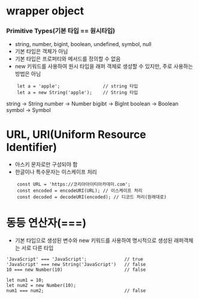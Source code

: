 # wrapper object

### Primitive Types(기본 타입 == 원시타입)
- string, number, bigint, boolean, undefined, symbol, null
- 기본 타입은 객체가 아님
- 기본 타입은 프로퍼티와 메서드를 정의할 수 없음
- new 키워드를 사용하여 원시 타입을 래퍼 객체로 생성할 수 있지만, 주로 사용하는 방법은 아님

```
    let a = 'apple';                // string 타입
    let a = new String('apple');    // String 타입

```

string -> String
number -> Number
bigibt -> BigInt
boolean -> Boolean
symbol -> Symbol

# URL, URI(Uniform Resource Identifier)
- 아스키 문자로만 구성되야 함
- 한글이나 특수문자는 이스케이프 처리

```
    const URL = 'https://코리아아이티아카데미.com';
    const encoded = encodeURI(URL); // 이스케이프 처리
    const decoded = decodeURI(encoded); // 디코드 처리(원래대로)
```

# 동등 연산자(===)
- 기본 타입으로 생성된 변수와 new 키워드를 사용하여 명시적으로 생성된 래퍼객체는 서로 다른 타입

```
'JavaScript' === 'JavaScript';              // true
'JavaScript' === new String('JavaScript')   // false
10 === new Number(10)                       // false

let num1 = 10;
let num2 = new Number(10);
num1 === num2;                              // false
```